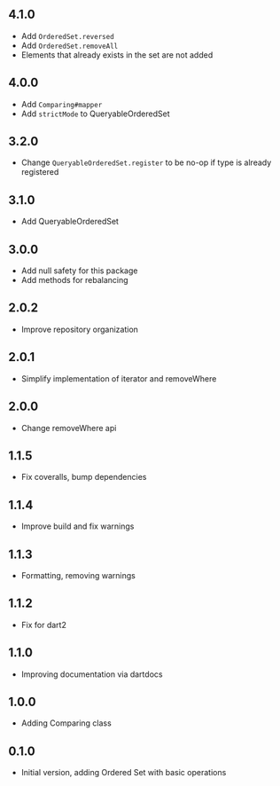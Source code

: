 ## 4.1.0
- Add `OrderedSet.reversed`
- Add `OrderedSet.removeAll`
- Elements that already exists in the set are not added

## 4.0.0

- Add `Comparing#mapper`
- Add `strictMode` to QueryableOrderedSet

## 3.2.0

- Change `QueryableOrderedSet.register` to be no-op if type is already registered

## 3.1.0

- Add QueryableOrderedSet

## 3.0.0

- Add null safety for this package
- Add methods for rebalancing

## 2.0.2

- Improve repository organization

## 2.0.1

- Simplify implementation of iterator and removeWhere

## 2.0.0

- Change removeWhere api

## 1.1.5

- Fix coveralls, bump dependencies

## 1.1.4

- Improve build and fix warnings

## 1.1.3

- Formatting, removing warnings

## 1.1.2

- Fix for dart2

## 1.1.0

- Improving documentation via dartdocs

## 1.0.0

- Adding Comparing class

## 0.1.0

- Initial version, adding Ordered Set with basic operations
